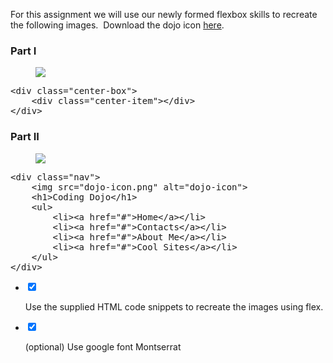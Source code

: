 <p>For this assignment we will use our newly formed flexbox skills to recreate the following images.&nbsp; Download the dojo icon <a href="https://s3.amazonaws.com/General_V88/boomyeah2015/codingdojo/curriculum/content/chapter/dojo-icon.png" data-file="" target="_blank">here</a>.&nbsp;</p>
<h3>Part I</h3>
<figure><img src="https://s3.amazonaws.com/General_V88/boomyeah2015/codingdojo/curriculum/content/chapter/Screen_Shot_2020-06-08_at_10.39.26_AM.png"></figure>
<pre data-language="html" class="rainbow"><span class="support tag from-rainbow"><span class="support tag from-rainbow">&lt;</span><span class="support tag-name from-rainbow">div</span></span> <span class="support attribute from-rainbow">class</span><span class="support operator from-rainbow">=</span><span class="string quote from-rainbow">"</span><span class="string value from-rainbow">center-box</span><span class="string quote from-rainbow">"</span><span class="support tag close from-rainbow">&gt;</span>
    <span class="support tag from-rainbow"><span class="support tag from-rainbow">&lt;</span><span class="support tag-name from-rainbow">div</span></span> <span class="support attribute from-rainbow">class</span><span class="support operator from-rainbow">=</span><span class="string quote from-rainbow">"</span><span class="string value from-rainbow">center-item</span><span class="string quote from-rainbow">"</span><span class="support tag close from-rainbow">&gt;</span><span class="support tag from-rainbow"><span class="support tag from-rainbow">&lt;</span><span class="support tag special from-rainbow">/</span><span class="support tag-name from-rainbow">div</span></span><span class="support tag close from-rainbow">&gt;</span>
<span class="support tag from-rainbow"><span class="support tag from-rainbow">&lt;</span><span class="support tag special from-rainbow">/</span><span class="support tag-name from-rainbow">div</span></span><span class="support tag close from-rainbow">&gt;</span>
</pre>
<h3>Part II</h3>
<figure><img src="https://s3.amazonaws.com/General_V88/boomyeah2015/codingdojo/curriculum/content/chapter/Screen_Shot_2020-06-08_at_10.39.36_AM.png"></figure>
<pre data-language="html" class="rainbow"><span class="support tag from-rainbow"><span class="support tag from-rainbow">&lt;</span><span class="support tag-name from-rainbow">div</span></span> <span class="support attribute from-rainbow">class</span><span class="support operator from-rainbow">=</span><span class="string quote from-rainbow">"</span><span class="string value from-rainbow">nav</span><span class="string quote from-rainbow">"</span><span class="support tag close from-rainbow">&gt;</span>
&nbsp;&nbsp;&nbsp;&nbsp;<span class="support tag from-rainbow"><span class="support tag from-rainbow">&lt;</span><span class="support tag-name from-rainbow">img</span></span> <span class="support attribute from-rainbow">src</span><span class="support operator from-rainbow">=</span><span class="string quote from-rainbow">"</span><span class="string value from-rainbow">dojo-icon.png</span><span class="string quote from-rainbow">"</span> <span class="support attribute from-rainbow">alt</span><span class="support operator from-rainbow">=</span><span class="string quote from-rainbow">"</span><span class="string value from-rainbow">dojo-icon</span><span class="string quote from-rainbow">"</span><span class="support tag close from-rainbow">&gt;</span>
&nbsp;&nbsp;&nbsp;&nbsp;<span class="support tag from-rainbow"><span class="support tag from-rainbow">&lt;</span><span class="support tag-name from-rainbow">h1</span></span><span class="support tag close from-rainbow">&gt;</span>Coding Dojo<span class="support tag from-rainbow"><span class="support tag from-rainbow">&lt;</span><span class="support tag special from-rainbow">/</span><span class="support tag-name from-rainbow">h1</span></span><span class="support tag close from-rainbow">&gt;</span>
&nbsp;&nbsp;&nbsp;&nbsp;<span class="support tag from-rainbow"><span class="support tag from-rainbow">&lt;</span><span class="support tag-name from-rainbow">ul</span></span><span class="support tag close from-rainbow">&gt;</span>
&nbsp;&nbsp;&nbsp;&nbsp;&nbsp;&nbsp;&nbsp;&nbsp;<span class="support tag from-rainbow"><span class="support tag from-rainbow">&lt;</span><span class="support tag-name from-rainbow">li</span></span><span class="support tag close from-rainbow">&gt;</span><span class="support tag from-rainbow"><span class="support tag from-rainbow">&lt;</span><span class="support tag-name from-rainbow">a</span></span> <span class="support attribute from-rainbow">href</span><span class="support operator from-rainbow">=</span><span class="string quote from-rainbow">"</span><span class="string value from-rainbow">#</span><span class="string quote from-rainbow">"</span><span class="support tag close from-rainbow">&gt;</span>Home<span class="support tag from-rainbow"><span class="support tag from-rainbow">&lt;</span><span class="support tag special from-rainbow">/</span><span class="support tag-name from-rainbow">a</span></span><span class="support tag close from-rainbow">&gt;</span><span class="support tag from-rainbow"><span class="support tag from-rainbow">&lt;</span><span class="support tag special from-rainbow">/</span><span class="support tag-name from-rainbow">li</span></span><span class="support tag close from-rainbow">&gt;</span>
&nbsp;&nbsp;&nbsp;&nbsp;&nbsp;&nbsp;&nbsp;&nbsp;<span class="support tag from-rainbow"><span class="support tag from-rainbow">&lt;</span><span class="support tag-name from-rainbow">li</span></span><span class="support tag close from-rainbow">&gt;</span><span class="support tag from-rainbow"><span class="support tag from-rainbow">&lt;</span><span class="support tag-name from-rainbow">a</span></span> <span class="support attribute from-rainbow">href</span><span class="support operator from-rainbow">=</span><span class="string quote from-rainbow">"</span><span class="string value from-rainbow">#</span><span class="string quote from-rainbow">"</span><span class="support tag close from-rainbow">&gt;</span>Contacts<span class="support tag from-rainbow"><span class="support tag from-rainbow">&lt;</span><span class="support tag special from-rainbow">/</span><span class="support tag-name from-rainbow">a</span></span><span class="support tag close from-rainbow">&gt;</span><span class="support tag from-rainbow"><span class="support tag from-rainbow">&lt;</span><span class="support tag special from-rainbow">/</span><span class="support tag-name from-rainbow">li</span></span><span class="support tag close from-rainbow">&gt;</span>
&nbsp;&nbsp;&nbsp;&nbsp;&nbsp;&nbsp;&nbsp;&nbsp;<span class="support tag from-rainbow"><span class="support tag from-rainbow">&lt;</span><span class="support tag-name from-rainbow">li</span></span><span class="support tag close from-rainbow">&gt;</span><span class="support tag from-rainbow"><span class="support tag from-rainbow">&lt;</span><span class="support tag-name from-rainbow">a</span></span> <span class="support attribute from-rainbow">href</span><span class="support operator from-rainbow">=</span><span class="string quote from-rainbow">"</span><span class="string value from-rainbow">#</span><span class="string quote from-rainbow">"</span><span class="support tag close from-rainbow">&gt;</span>About Me<span class="support tag from-rainbow"><span class="support tag from-rainbow">&lt;</span><span class="support tag special from-rainbow">/</span><span class="support tag-name from-rainbow">a</span></span><span class="support tag close from-rainbow">&gt;</span><span class="support tag from-rainbow"><span class="support tag from-rainbow">&lt;</span><span class="support tag special from-rainbow">/</span><span class="support tag-name from-rainbow">li</span></span><span class="support tag close from-rainbow">&gt;</span>
&nbsp;&nbsp;&nbsp;&nbsp;&nbsp;&nbsp;&nbsp;&nbsp;<span class="support tag from-rainbow"><span class="support tag from-rainbow">&lt;</span><span class="support tag-name from-rainbow">li</span></span><span class="support tag close from-rainbow">&gt;</span><span class="support tag from-rainbow"><span class="support tag from-rainbow">&lt;</span><span class="support tag-name from-rainbow">a</span></span> <span class="support attribute from-rainbow">href</span><span class="support operator from-rainbow">=</span><span class="string quote from-rainbow">"</span><span class="string value from-rainbow">#</span><span class="string quote from-rainbow">"</span><span class="support tag close from-rainbow">&gt;</span>Cool Sites<span class="support tag from-rainbow"><span class="support tag from-rainbow">&lt;</span><span class="support tag special from-rainbow">/</span><span class="support tag-name from-rainbow">a</span></span><span class="support tag close from-rainbow">&gt;</span><span class="support tag from-rainbow"><span class="support tag from-rainbow">&lt;</span><span class="support tag special from-rainbow">/</span><span class="support tag-name from-rainbow">li</span></span><span class="support tag close from-rainbow">&gt;</span>
&nbsp;&nbsp;&nbsp;&nbsp;<span class="support tag from-rainbow"><span class="support tag from-rainbow">&lt;</span><span class="support tag special from-rainbow">/</span><span class="support tag-name from-rainbow">ul</span></span><span class="support tag close from-rainbow">&gt;</span>
<span class="support tag from-rainbow"><span class="support tag from-rainbow">&lt;</span><span class="support tag special from-rainbow">/</span><span class="support tag-name from-rainbow">div</span></span><span class="support tag close from-rainbow">&gt;</span></pre>
        
        
        
        
        
        
        
        
<div class="todo_content">
										<ul class="todo_item_parent">
											<form action="/tracks/submit_todo" method="post" id="form_to_do_items">		
													<li>
														<input type="hidden" name="module_to_do_item_id[]" value="0">	
														<input type="hidden" name="is_completed[]" value="0" class="todo_status">	
														<input type="checkbox" id="todo_item_0" checked="checked" class="todo_check">												
														<label for="todo_item_0" class="todo_list_item">
															<div class="item_checkbox checked"></div>
															<p>Use the supplied HTML code snippets to recreate the images using flex.</p>	
														</label>	
													</li>
													<li>
														<input type="hidden" name="module_to_do_item_id[]" value="1">	
														<input type="hidden" name="is_completed[]" value="0" class="todo_status">	
														<input type="checkbox" id="todo_item_1" checked="checked" class="todo_check">														
														<label for="todo_item_1" class="todo_list_item">
															<div class="item_checkbox checked"></div>
															<p>(optional) Use google font Montserrat</p>	
														</label>	
													</li>									
												<input type="hidden" name="id" id="task_todo_id" value="4988745">
												<input type="hidden" name="chapter_module_id" value="50454">
												<input type="hidden" name="track_id" value="2">
												<input type="hidden" name="authenticity_token" value="sLO65z81Un8ogC/FYv7u6xcsFvuzeOSgTThZDbHAsxY=">
											</form>
										</ul>
									</div>
                  
